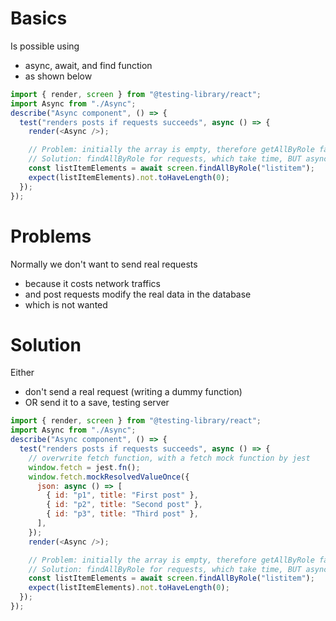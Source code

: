 # Basics

Is possible using

- async, await, and find function
- as shown below

```javascript
import { render, screen } from "@testing-library/react";
import Async from "./Async";
describe("Async component", () => {
  test("renders posts if requests succeeds", async () => {
    render(<Async />);

    // Problem: initially the array is empty, therefore getAllByRole fails due to useState([])
    // Solution: findAllByRole for requests, which take time, BUT async needs to be added to test above
    const listItemElements = await screen.findAllByRole("listitem");
    expect(listItemElements).not.toHaveLength(0);
  });
});
```

# Problems

Normally we don't want to send real requests

- because it costs network traffics
- and post requests modify the real data in the database
- which is not wanted

# Solution

Either

- don't send a real request (writing a dummy function)
- OR send it to a save, testing server

```javascript
import { render, screen } from "@testing-library/react";
import Async from "./Async";
describe("Async component", () => {
  test("renders posts if requests succeeds", async () => {
    // overwrite fetch function, with a fetch mock function by jest
    window.fetch = jest.fn();
    window.fetch.mockResolvedValueOnce({
      json: async () => [
        { id: "p1", title: "First post" },
        { id: "p2", title: "Second post" },
        { id: "p3", title: "Third post" },
      ],
    });
    render(<Async />);

    // Problem: initially the array is empty, therefore getAllByRole fails due to useState([])
    // Solution: findAllByRole for requests, which take time, BUT async needs to be added to test above
    const listItemElements = await screen.findAllByRole("listitem");
    expect(listItemElements).not.toHaveLength(0);
  });
});
```
